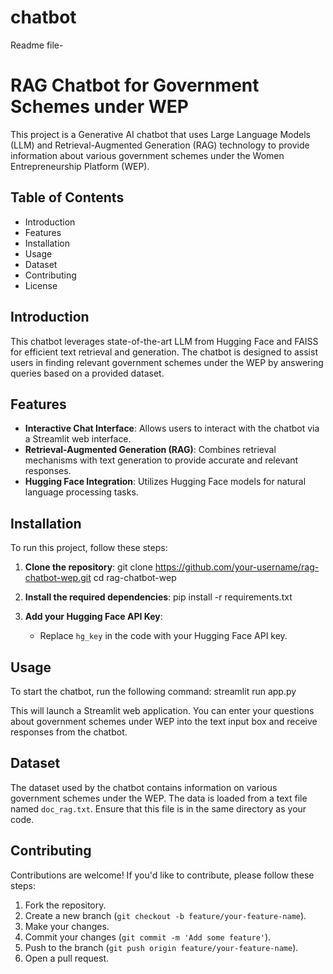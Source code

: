 # chatbot

Readme file-

# RAG Chatbot for Government Schemes under WEP

This project is a Generative AI chatbot that uses Large Language Models (LLM) and Retrieval-Augmented Generation (RAG) technology to provide information about various government schemes under the Women Entrepreneurship Platform (WEP).

## Table of Contents

- Introduction
- Features
- Installation
- Usage
- Dataset
- Contributing
- License

## Introduction

This chatbot leverages state-of-the-art LLM from Hugging Face and FAISS for efficient text retrieval and generation. The chatbot is designed to assist users in finding relevant government schemes under the WEP by answering queries based on a provided dataset.

## Features

- **Interactive Chat Interface**: Allows users to interact with the chatbot via a Streamlit web interface.
- **Retrieval-Augmented Generation (RAG)**: Combines retrieval mechanisms with text generation to provide accurate and relevant responses.
- **Hugging Face Integration**: Utilizes Hugging Face models for natural language processing tasks.

## Installation

To run this project, follow these steps:

1. **Clone the repository**:
    git clone https://github.com/your-username/rag-chatbot-wep.git
    cd rag-chatbot-wep

2. **Install the required dependencies**:
    pip install -r requirements.txt
  

3. **Add your Hugging Face API Key**:
    - Replace `hg_key` in the code with your Hugging Face API key.

## Usage

To start the chatbot, run the following command:
streamlit run app.py

This will launch a Streamlit web application. You can enter your questions about government schemes under WEP into the text input box and receive responses from the chatbot.

## Dataset

The dataset used by the chatbot contains information on various government schemes under the WEP. The data is loaded from a text file named `doc_rag.txt`. Ensure that this file is in the same directory as your code.

## Contributing

Contributions are welcome! If you'd like to contribute, please follow these steps:

1. Fork the repository.
2. Create a new branch (`git checkout -b feature/your-feature-name`).
3. Make your changes.
4. Commit your changes (`git commit -m 'Add some feature'`).
5. Push to the branch (`git push origin feature/your-feature-name`).
6. Open a pull request.


